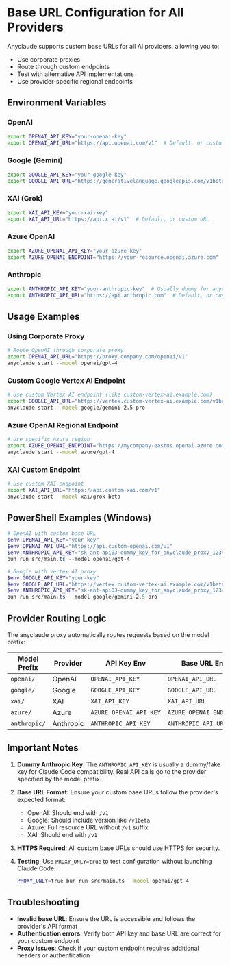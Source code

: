 # Base URL Configuration for All Providers

Anyclaude supports custom base URLs for all AI providers, allowing you to:
- Use corporate proxies
- Route through custom endpoints
- Test with alternative API implementations
- Use provider-specific regional endpoints

## Environment Variables

### OpenAI
```bash
export OPENAI_API_KEY="your-openai-key"
export OPENAI_API_URL="https://api.openai.com/v1"  # Default, or custom URL
```

### Google (Gemini)
```bash
export GOOGLE_API_KEY="your-google-key"
export GOOGLE_API_URL="https://generativelanguage.googleapis.com/v1beta"  # Default, or custom URL
```

### XAI (Grok)
```bash
export XAI_API_KEY="your-xai-key"
export XAI_API_URL="https://api.x.ai/v1"  # Default, or custom URL
```

### Azure OpenAI
```bash
export AZURE_OPENAI_API_KEY="your-azure-key"
export AZURE_OPENAI_ENDPOINT="https://your-resource.openai.azure.com"  # Required for Azure
```

### Anthropic
```bash
export ANTHROPIC_API_KEY="your-anthropic-key"  # Usually dummy for anyclaude
export ANTHROPIC_API_URL="https://api.anthropic.com"  # Default, or custom URL
```

## Usage Examples

### Using Corporate Proxy
```bash
# Route OpenAI through corporate proxy
export OPENAI_API_URL="https://proxy.company.com/openai/v1"
anyclaude start --model openai/gpt-4
```

### Custom Google Vertex AI Endpoint
```bash
# Use custom Vertex AI endpoint (like custom-vertex-ai.example.com)
export GOOGLE_API_URL="https://vertex.custom-vertex-ai.example.com/v1beta"
anyclaude start --model google/gemini-2.5-pro
```

### Azure OpenAI Regional Endpoint
```bash
# Use specific Azure region
export AZURE_OPENAI_ENDPOINT="https://mycompany-eastus.openai.azure.com"
anyclaude start --model azure/gpt-4
```

### XAI Custom Endpoint
```bash
# Use custom XAI endpoint
export XAI_API_URL="https://api.custom-xai.com/v1"
anyclaude start --model xai/grok-beta
```

## PowerShell Examples (Windows)

```powershell
# OpenAI with custom base URL
$env:OPENAI_API_KEY="your-key"
$env:OPENAI_API_URL="https://api.custom-openai.com/v1"
$env:ANTHROPIC_API_KEY="sk-ant-api03-dummy_key_for_anyclaude_proxy_12345678901234567890123456789012345678901234567890123456789012345678901234567890123456789012345678901234567890123456789012345678"
bun run src/main.ts --model openai/gpt-4

# Google with Vertex AI proxy
$env:GOOGLE_API_KEY="your-key"
$env:GOOGLE_API_URL="https://vertex.custom-vertex-ai.example.com/v1beta"
$env:ANTHROPIC_API_KEY="sk-ant-api03-dummy_key_for_anyclaude_proxy_12345678901234567890123456789012345678901234567890123456789012345678901234567890123456789012345678901234567890123456789012345678"
bun run src/main.ts --model google/gemini-2.5-pro
```

## Provider Routing Logic

The anyclaude proxy automatically routes requests based on the model prefix:

| Model Prefix | Provider | API Key Env | Base URL Env |
|--------------|----------|-------------|---------------|
| `openai/` | OpenAI | `OPENAI_API_KEY` | `OPENAI_API_URL` |
| `google/` | Google | `GOOGLE_API_KEY` | `GOOGLE_API_URL` |
| `xai/` | XAI | `XAI_API_KEY` | `XAI_API_URL` |
| `azure/` | Azure | `AZURE_OPENAI_API_KEY` | `AZURE_OPENAI_ENDPOINT` |
| `anthropic/` | Anthropic | `ANTHROPIC_API_KEY` | `ANTHROPIC_API_URL` |

## Important Notes

1. **Dummy Anthropic Key**: The `ANTHROPIC_API_KEY` is usually a dummy/fake key for Claude Code compatibility. Real API calls go to the provider specified by the model prefix.

2. **Base URL Format**: Ensure your custom base URLs follow the provider's expected format:
   - OpenAI: Should end with `/v1`
   - Google: Should include version like `/v1beta`
   - Azure: Full resource URL without `/v1` suffix
   - XAI: Should end with `/v1`

3. **HTTPS Required**: All custom base URLs should use HTTPS for security.

4. **Testing**: Use `PROXY_ONLY=true` to test configuration without launching Claude Code:
   ```bash
   PROXY_ONLY=true bun run src/main.ts --model openai/gpt-4
   ```

## Troubleshooting

- **Invalid base URL**: Ensure the URL is accessible and follows the provider's API format
- **Authentication errors**: Verify both API key and base URL are correct for your custom endpoint
- **Proxy issues**: Check if your custom endpoint requires additional headers or authentication
